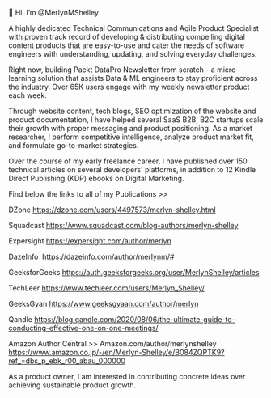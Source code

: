 👋 Hi, I’m @MerlynMShelley

A highly dedicated Technical Communications and Agile Product Specialist with proven track record of developing & distributing compelling digital content products that are easy-to-use and cater the needs of software engineers with understanding, updating, and solving everyday challenges.

Right now, building Packt DataPro Newsletter from scratch - a micro-learning solution that assists Data & ML engineers to stay proficient across the industry. Over 65K users engage with my weekly newsletter product each week.

Through website content, tech blogs, SEO optimization of the website and product documentation, I have helped several SaaS B2B, B2C startups scale their growth with proper messaging and product positioning. As a market researcher, I perform competitive intelligence, analyze product market fit, and formulate go-to-market strategies.

Over the course of my early freelance career, I have published over 150 technical articles on several developers' platforms, in addition to 12 Kindle Direct Publishing (KDP) ebooks on Digital Marketing.
      
Find below the links to all of my Publications >>  

DZone
https://dzone.com/users/4497573/merlyn-shelley.html

Squadcast
https://www.squadcast.com/blog-authors/merlyn-shelley

Expersight
https://expersight.com/author/merlyn

DazeInfo 
https://dazeinfo.com/author/merlynm/#

GeeksforGeeks
https://auth.geeksforgeeks.org/user/MerlynShelley/articles

TechLeer
https://www.techleer.com/users/Merlyn_Shelley/

GeeksGyan
https://www.geeksgyaan.com/author/merlyn

Qandle
https://blog.qandle.com/2020/08/06/the-ultimate-guide-to-conducting-effective-one-on-one-meetings/

Amazon Author Central >>
Amazon.com/author/merlynshelley
https://www.amazon.co.jp/-/en/Merlyn-Shelley/e/B084ZQPTK9?ref_=dbs_p_ebk_r00_abau_000000


As a product owner, I am interested in contributing concrete ideas over achieving sustainable product growth.


<!---
MerlynMShelley/MerlynMShelley is a ✨ special ✨ repository because its `README.md` (this file) appears on your GitHub profile.
You can click the Preview link to take a look at your changes.
--->
